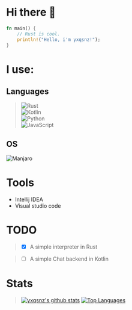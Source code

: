 # Hi there 👋

```rust
fn main() {
    // Rust is cool.
    println!("Hello, i'm yxqsnz!");
}
```
# I use:
## Languages

> ![Rust](https://img.shields.io/badge/Rust-000000?style=for-the-badge&logo=rust&logoColor=white) \
> ![Kotlin](https://img.shields.io/badge/Kotlin-f2841f?style=for-the-badge&logo=kotlin&logoColor=white) \
> ![Python](https://img.shields.io/badge/Python-ffcc3b?style=for-the-badge&logo=python) \
> ![JavaScript](https://img.shields.io/badge/Javascript-000?style=for-the-badge&logo=javascript)

## OS
![Manjaro](https://img.shields.io/badge/Manjaro-fff?style=for-the-badge&logo=manjaro)

# Tools
+ Intellij IDEA
+ Visual studio code

# TODO
> - [x] A simple interpreter in Rust

> - [ ] A simple Chat backend in Kotlin

# Stats

> [![yxqsnz's github stats](https://github-readme-stats.vercel.app/api?username=yxqsnz&show_icons=true&theme=onedark&count_private=true)](https://github.com/anuraghazra/github-readme-stats)
[![Top Languages](https://github-readme-stats.vercel.app/api/top-langs/?username=yxqsnz&langs_count=10&theme=onedark&layout=compact)](https://github.com/anuraghazra/github-readme-stats)
